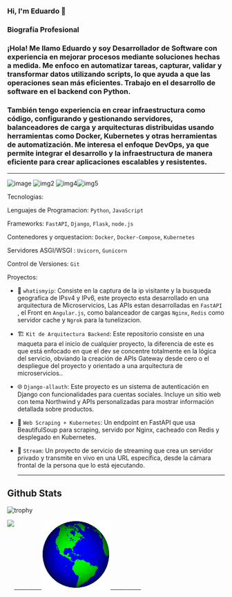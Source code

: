   ### Hi, I'm Eduardo 👋

  ### Biografía Profesional 
### ¡Hola! Me llamo Eduardo y soy Desarrollador de Software con experiencia en mejorar procesos mediante soluciones hechas a medida. Me enfoco en automatizar tareas, capturar, validar y transformar datos utilizando scripts, lo que ayuda a que las operaciones sean más eficientes. Trabajo en el desarrollo de software en el backend con Python.
### También tengo experiencia en crear infraestructura como código, configurando y gestionando servidores, balanceadores de carga y arquitecturas distribuidas usando herramientas como Docker, Kubernetes y otras herramientas de automatización. Me interesa el enfoque DevOps, ya que permite integrar el desarrollo y la infraestructura de manera eficiente para crear aplicaciones escalables y resistentes.

 __________________________________________________________________________________________________________________________________
![image](https://img.shields.io/badge/Django-092E20?style=for-the-badge&logo=django&logoColor=green) ![img2](https://img.shields.io/badge/fastapi-109989?style=for-the-badge&logo=FASTAPI&logoColor=white)
![img4](https://img.shields.io/badge/Python-FFD43B?style=for-the-badge&logo=python&logoColor=blue)![img5](https://img.shields.io/badge/GIT-E44C30?style=for-the-badge&logo=git&logoColor=white)

Tecnologias:


Lenguajes de Programacion: `Python`, `JavaScript`


Frameworks: `FastAPI`, `Django`, `Flask`, `node.js`

Contenedores y orquestacion: `Docker`, `Docker-Compose`, `Kubernetes`

Servidores ASGI/WSGI : `Uvicorn`, `Gunicorn`

Control de Versiones: `Git`

Proyectos:

- 🧠 `whatismyip`: Consiste en la captura de la ip visitante y la busqueda geografica de IPsv4 y IPv6, este proyecto esta desarrollado en una arquitectura de Microservicios, Las APIs estan desarrolladas en `FastAPI`
  , el Front en `Angular.js`, como balanceador de cargas `Nginx`, `Redis` como servidor cache y `Ngrok` para la tunelizacion.
  
- 🏗️ `Kit de Arquitectura Backend`: Este repositorio consiste en una maqueta para el inicio de cualquier proyecto, la diferencia de este es que está enfocado en que el dev se concentre totalmente en la lógica del servicio, obviando la creación de APIs Gateway desde cero o el despliegue del proyecto y orientado a una arquitectura de microservicios..

- 🌐 `Django-allauth`: Este proyecto es un sistema de autenticación en Django con funcionalidades para cuentas sociales. Incluye un sitio web con tema Northwind y APIs personalizadas para mostrar información detallada sobre productos.

- 🧠 `Web Scraping + Kubernetes`: Un endpoint en FastAPI que usa BeautifulSoup para scraping, servido por Nginx, cacheado con Redis y desplegado en Kubernetes.

- 🎥 `Stream`: Un proyecto de servicio de streaming que crea un servidor privado y transmite en vivo en una URL específica, desde la cámara frontal de la persona que lo está ejecutando.

  __________________________________________________________________________________________________________________________________
## Github Stats 

![trophy](https://github-profile-trophy.vercel.app/?username=Davidpedo123&theme=onedark)


 

  <tr>
    <td align="center">
      <img align="left" src="https://github-readme-stats.vercel.app/api?username=Davidpedo123&show_icons=true&theme=dracula" />
    </td>
    <td align="center">
      <a href="https://benyou.me">
        <span>&nbsp;&nbsp;&nbsp;&nbsp;&nbsp;&nbsp;&nbsp;</span>
        <span>&nbsp;&nbsp;&nbsp;&nbsp;&nbsp;&nbsp;&nbsp;</span>
        <img src="https://github.com/benyou1969/benyou1969/blob/master/globe.gif?raw=true" />
        <span>&nbsp;&nbsp;&nbsp;&nbsp;&nbsp;&nbsp;&nbsp;&nbsp;</span>
        <span>&nbsp;&nbsp;&nbsp;&nbsp;&nbsp;&nbsp;&nbsp;&nbsp;</span>
        
        
    
  </tr>





<!--
**Davidpedo123/Davidpedo123** is a ✨ _special_ ✨ repository because its `README.md` (this file) appears on your GitHub profile.

Here are some ideas to get you started:

- 🔭 I’m currently working on ...
- 🌱 I’m currently learning ...
- 👯 I’m looking to collaborate on ...
- 🤔 I’m looking for help with ...
- 💬 Ask me about ...
- 📫 How to reach me: ...
- 😄 Pronouns: ...
- ⚡ Fun fact: ...
-->
